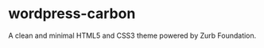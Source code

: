 wordpress-carbon
================

A clean and minimal HTML5 and CSS3 theme powered by Zurb  Foundation.